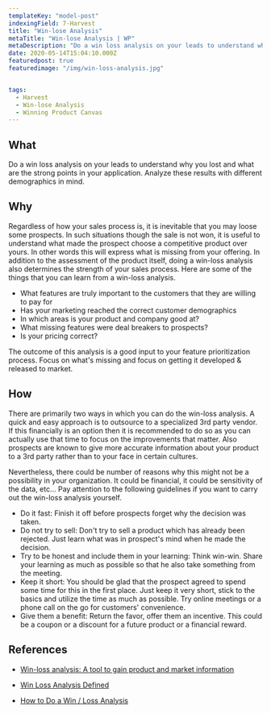 ```yaml
---
templateKey: "model-post"
indexingField: 7-Harvest
title: "Win-lose Analysis"
metaTitle: "Win-lose Analysis | WP"
metaDescription: "Do a win loss analysis on your leads to understand why you lost and what are the strong points in your application. Analyze these results with different demographics in mind."
date: 2020-05-14T15:04:10.000Z
featuredpost: true
featuredimage: "/img/win-loss-analysis.jpg"


tags:
  - Harvest
  - Win-lose Analysis
  - Winning Product Canvas
---
```


## What

Do a win loss analysis on your leads to understand why you lost and what are the strong points in your application. Analyze these results with different demographics in mind.


## Why

Regardless of how your sales process is, it is inevitable that you may loose some prospects. In such situations though the sale is not won, it is useful to understand what made the prospect choose a competitive product over yours. In other words this will express what is missing from your offering. In addition to the assessment of the product itself, doing a win-loss analysis also determines the strength of your sales process. Here are some of the things that you can learn from a win-loss analysis.
- What features are truly important to the customers that they are willing to pay for
- Has your marketing reached the correct customer demographics
- In which areas is your product and company good at?
- What missing features were deal breakers to prospects?
- Is your pricing correct?

The outcome of this analysis is a good input to your feature prioritization process. Focus on what's missing and focus on getting it developed & released to market.

## How

There are primarily two ways in which you can do the win-loss analysis. A quick and easy approach is to outsource to a specialized 3rd party vendor. If this financially is an option then it is recommended to do so as you can actually use that time to focus on the improvements that matter. Also prospects are known to give more accurate information about your product to a 3rd party rather than to your face in certain cultures.

Nevertheless, there could be number of reasons why this might not be a possibility in your organization. It could be financial, it could be sensitivity of the data, etc... Pay attention to the following guidelines if you want to carry out the win-loss analysis yourself.
- Do it fast: Finish it off before prospects forget why the decision was taken.
- Do not try to sell: Don't try to sell a product which has already been rejected. Just learn what was in prospect's mind when he made the decision.
- Try to be honest and include them in your learning: Think win-win. Share your learning as much as possible so that he also take something from the meeting.
- Keep it short: You should be glad that the prospect agreed to spend some time for this in the first place. Just keep it very short, stick to the basics and utilize the time as much as possible. Try online meetings or a phone call on the go for customers' convenience.
- Give them a benefit: Return the favor, offer them an incentive. This could be a coupon or a discount for a future product or a financial reward. 

## References

- [Win-loss analysis: A tool to gain product and market information](https://learn.marsdd.com/article/win-loss-analysis/)

- [Win Loss Analysis Defined](https://theanovagroup.com/win-loss-analysis-services/win-loss-analysis/win-loss-analysis-defined)

- [How to Do a Win / Loss Analysis](https://www.crayon.co/blog/how-to-do-win-loss-analysis-examples-resources)